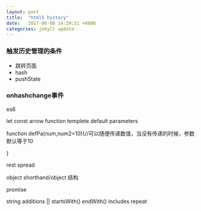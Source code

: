 ```yaml
---
layout: post
title:  "html5 history"
date:   2017-06-08 14:39:51 +0800
categories: jekyll update
---
```


### 触发历史管理的条件

* 跳转页面
* hash
* pushState

### onhashchange事件


es6

let const arrow function templete default parameters


function defPa(num,num2=10){//可以随便传递数值，当没有传递的时候，参数默认等于10
    
}


rest spread 

object shorthand/object 结构

promise 

string additions || startsWith() endWith() includes repeat

